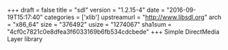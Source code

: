 +++
draft = false
title = "sdl"
version = "1.2.15-4"
date = "2016-09-19T15:17:40"
categories = ['xlib']
upstreamurl = "http://www.libsdl.org"
arch = "x86_64"
size = "376492"
usize = "1274067"
sha1sum = "4cf0c7821c0e8dfea3f6033169b6fb534cdcbede"
+++
Simple DirectMedia Layer library